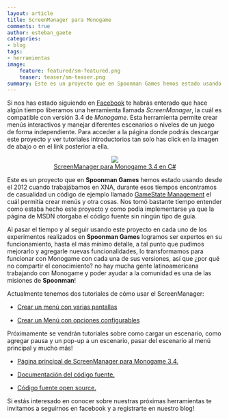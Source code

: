 ```yaml
---
layout: article
title: ScreenManager para Monogame
comments: true
author: esteban_gaete
categories:
- blog
tags:
- herramientas
image:
    feature: featured/sm-featured.png
    teaser: teaser/sm-teaser.png
summary: Este es un proyecto que en Spoonman Games hemos estado usando desde el 2012 cuando trabajábamos en XNA, durante esos tiempos encontramos de casualidad un código de ejemplo llamado...
---
```


Si nos has estado siguiendo en [Facebook](https://www.facebook.com/spoonman.games) te habrás enterado que hace algún tiempo liberamos una herramienta llamada *ScreenManager*, la cuál es compatible con versión 3.4 de *Monogame*. Esta herramienta permite crear menús interactivos y manejar diferentes escenarios o niveles de un juego de forma independiente. Para acceder a la página donde podrás descargar este proyecto y ver tutoriales introductorios tan solo has click en la imagen de abajo o en el link posterior a ella.

<p align="center">
	<a href="http://www.spoonmangames.cl/MonoGame-ScreenManager/">
		<img src="http://www.spoonmangames.cl/MonoGame-ScreenManager/images/01-configurable.gif">
		<br>
		ScreenManager para Monogame 3.4 en C#
	</a>
</p>

Este es un proyecto que en **Spoonman Games** hemos estado usando desde el 2012 cuando trabajábamos en XNA, durante esos tiempos encontramos de casualidad un código de ejemplo llamado [GameState Management](http://xbox.create.msdn.com/en-US/education/catalog/sample/game_state_management) el cuál permitía crear menús y otra cosas. Nos tomó bastante tiempo entender como estaba hecho este proyecto y como podía implementarse ya que la página de MSDN otorgaba el código fuente sin ningún tipo de guía. 

Al pasar el tiempo y al seguir usando este proyecto en cada uno de los experimentos realizados en **Spoonman Games** logramos ser expertos en su funcionamiento, hasta el más mínimo detalle, a tal punto que pudimos mejorarlo y agregarle nuevas funcionalidades, lo transformamos para funcionar con Monogame con cada una de sus versiones, así que ¿por qué no compartir el conocimiento? no hay mucha gente latinoamericana trabajando con Monogame y poder ayudar a la comunidad es una de las misiones de **Spoonman**!

Actualmente tenemos dos tutoriales de cómo usar el ScreenManager:

* <p><a href="http://www.spoonmangames.cl/MonoGame-ScreenManager/tutoriales/menupantallas/">Crear un menú con varias pantallas</a></p>
* <p><a href="http://www.spoonmangames.cl/MonoGame-ScreenManager/tutoriales/configurable/">Crear un Menú con opciones configurables</a></p>

Próximamente se vendrán tutoriales sobre como cargar un escenario, como agregar pausa y un pop-up a un escenario, pasar del escenario al menú principal y mucho más!

* <p><a href="http://www.spoonmangames.cl/MonoGame-ScreenManager/">Página principal de ScreenManager para Monogame 3.4.</a></p>
* <p><a href="http://www.spoonmangames.cl/MonoGame-ScreenManager/doc/">Documentación del código fuente.</a></p>
* <p><a href="https://github.com/SpoonmanGames/MonoGame-ScreenManager/tree/master">Código fuente open source.</a></p>

Si estás interesado en conocer sobre nuestras próximas herramientas te invitamos a seguirnos en facebook y a registrarte en nuestro blog!
